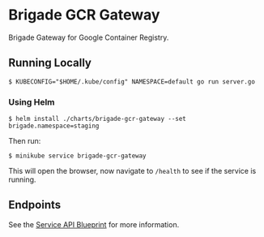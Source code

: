 # Brigade GCR Gateway

Brigade Gateway for Google Container Registry.

## Running Locally

```
$ KUBECONFIG="$HOME/.kube/config" NAMESPACE=default go run server.go
```

### Using Helm

```
$ helm install ./charts/brigade-gcr-gateway --set brigade.namespace=staging
```

Then run:

```
$ minikube service brigade-gcr-gateway
```

This will open the browser, now navigate to `/health` to see if the service is running.

## Endpoints

See the [Service API Blueprint](./service.api) for more information.
